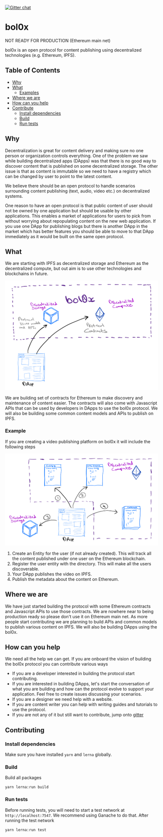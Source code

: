 [![Gitter chat](https://badges.gitter.im/bol0x.png)](https://gitter.im/bol0x/Lobby)

bol0x
=====

NOT READY FOR PRODUCTION (Ethereum main net)

bol0x is an open protocol for content publishing using decentralized technologies (e.g. Ethereum, IPFS).

## Table of Contents

- [Why](#why)
- [What](#what)
  - [Examples](#examples)
- [Where we are](#where-we-are)
- [How can you help](#how-can-you-help)
- [Contribute](#contribute)
	- [Install dependencies](#install-dependencies)
	- [Build](#build)
	- [Run tests](#run-tests)

## Why
Decentralization is great for content delivery and making sure no one person or organization controls everything. One of the problem we saw while building decentralized apps (DApps) was that there is no good way to discover content that is published on some decentralized storage. The other issue is that as content is immutable so we need to have a registry which can be changed by user to point to the latest content.

We believe there should be an open protocol to handle scenarios surrounding content publishing (text, audio, video etc.) on decentralized systems.

One reason to have an open protocol is that public content of user should not be owned by one application but should be usable by other applications. This enables a market of applications for users to pick from without worrying about repopulating content on the new web application. If you use one DApp for publishing blogs but there is another DApp in the market which has better features you should be able to move to that DApp immediately as it would be built on the same open protocol.

## What
We are starting with IPFS as decentralized storage and Ethereum as the decentralized compute, but out aim is to use other technologies and blockchains in future.

![What is bol0x](https://raw.githubusercontent.com/bol0x/bol0x/master/packages/website/assets/images/what_bol0x.jpg)

We are building set of contracts for Ethereum to make discovery and maintenance of content easier. The contracts will also come with Javascript APIs that can be used by developers in DApps to use the bol0x protocol. We will also be building some common content models and APIs to publish on IPFS.

### Example
If you are creating a video publishing platform on bol0x it will include the following steps

![Example dapp using bol0x](https://raw.githubusercontent.com/bol0x/bol0x/master/packages/website/assets/images/example_bol0x.jpg)

1. Create an Entity for the user (if not already created). This will track all the content published under one user on the Ethereum blockchain.
2. Register the user entity with the directory. This will make all the users discoverable.
3. Your DApp publishes the video on IPFS.
4. Publish the metadata about the content on Ethereum.

## Where we are
We have just started building the protocol with some Ethereum contracts and Javascript APIs to use those contracts. We are nowhere near to being production ready so please don't use it on Ethereum main net. 
As more people start contributing we are planning to build APIs and common models to publish various content on IPFS. We will also be building DApps using the bol0x.

## How can you help
We need all the help we can get. If you are onboard the vision of building the bol0x protocol you can contribute various ways

* If you are a developer interested in building the protocol start contributing.
* If you are interested in building DApps, let's start the conversation of what you are building and how can the protocol evolve to support your application. Feel free to create issues discussing your scenarios.
* If you are a designer we need help with a website.
* If you are content writer you can help with writing guides and tutorials to use the protocol.
* If you are not any of it but still want to contribute, jump onto [gitter](https://gitter.im/bol0x/Lobby)

## Contributing

### Install dependencies
Make sure you have installed `yarn` and `lerna` globally.

### Build
Build all packages
```
yarn lerna:run build
```

### Run tests
Before running tests, you will need to start a test network at `http://localhost:7547`. We recommend using Ganache to do that. After running the test network

```
yarn lerna:run test
```
